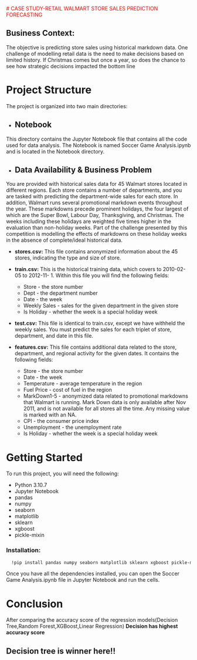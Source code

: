 <p style='color:red'># CASE STUDY-RETAIL WALMART STORE SALES PREDICTION FORECASTING</p>

## Business Context: 
The objective is predicting store sales using historical markdown data. One challenge of modelling retail data is the need to make decisions based on limited history. If Christmas comes but once a year, so does the chance to see how strategic decisions impacted the bottom line

# Project Structure
The project is organized into two main directories:

- ## Notebook
This directory contains the Jupyter Notebook file that contains all the code used for data analysis. The Notebook is named Soccer Game Analysis.ipynb and is located in the Notebook directory.

- ## Data Availability & Business Problem
You are provided with historical sales data for 45 Walmart stores located in different regions. Each store contains a number of departments, and you are tasked with predicting the department-wide sales for each store. In addition, Walmart runs several promotional markdown events throughout the year. These markdowns precede prominent holidays, the four largest of which are the Super Bowl, Labour Day, Thanksgiving, and Christmas. The weeks including these holidays are weighted five times higher in the evaluation than non-holiday weeks. Part of the challenge presented by this competition is modelling the effects of markdowns on these holiday weeks in the absence of complete/ideal historical data.
- <b>stores.csv:</b> This file contains anonymized information about the 45 stores, indicating the type and size of store.
- <b>train.csv:</b> This is the historical training data, which covers to 2010-02-05 to 2012-11- 1. Within this file you will find the following fields:
  - Store - the store number 
  - Dept - the department number 
  - Date - the week 
  - Weekly Sales - sales for the given department in the given store 
  - Is Holiday - whether the week is a special holiday week
  
- <b>test.csv:</b> This file is identical to train.csv, except we have withheld the weekly sales. You must predict the sales for each triplet of store, department, and date in this file. 
- <b>features.csv:</b> This file contains additional data related to the store, department, and regional activity for the given dates. It contains the following fields:
  - Store - the store number 
  - Date - the week 
  - Temperature - average temperature in the region 
  - Fuel Price - cost of fuel in the region 
  - MarkDown1-5 - anonymized data related to promotional markdowns that Walmart is running. Mark Down data is only available after Nov 2011, and is not available for       all stores all the time. Any missing value is marked with an NA.
  - CPI - the consumer price index 
  - Unemployment - the unemployment rate 
  - Is Holiday - whether the week is a special holiday week

# Getting Started
To run this project, you will need the following:

- Python 3.10.7
- Jupyter Notebook
- pandas
- numpy
- seaborn
- matplotlib
- sklearn
- xgboost
- pickle-mixin
### Installation:

```bash
  !pip install pandas numpy seaborn matplotlib sklearn xgboost pickle-mixin
```
Once you have all the dependencies installed, you can open the Soccer Game Analysis.ipynb file in Jupyter Notebook and run the cells.

# Conclusion
After comparing the accuracy score of the regression models(Decision Tree,Random Forest,XGBoost,Linear Regression)
<b>Decision has highest accuracy score</b>
<h2>Decision tree is winner here!!</h2>




